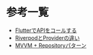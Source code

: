 # 参考一覧
- [FlutterでAPIをコールする](https://dev.classmethod.jp/articles/flutter_api_call_1/)
- [RiverpodとProviderの違い](https://zenn.dev/kikuchy/articles/5feec4fa7444c6)
- [MVVM + Repositoryパターン](https://wasabeef.medium.com/flutter-%E3%82%92-mvvm-%E3%81%A7%E5%AE%9F%E8%A3%85%E3%81%99%E3%82%8B-861c5dbcc565z)
